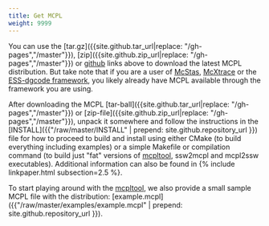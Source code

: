 ```yaml
---
title: Get MCPL
weight: 9999
---
```

You can use the [tar.gz]({{site.github.tar_url|replace: "/gh-pages","/master"}}),
 [zip]({{site.github.zip_url|replace: "/gh-pages","/master"}})
 or [github]({{site.github.repository_url}}) links above
to download the latest MCPL distribution. But take note that if you are a user
of [McStas](LOCAL:hooks_mcstas/), [McXtrace](LOCAL:hooks_mcxtrace/) or the
[ESS-dgcode framework](https://confluence.esss.lu.se/x/lgDD), you likely
already have MCPL available through the framework you are using.

After downloading the MCPL
[tar-ball]({{site.github.tar_url|replace: "/gh-pages","/master"}})
or [zip-file]({{site.github.zip_url|replace: "/gh-pages","/master"}}),
unpack it somewhere and follow the instructions in the
[INSTALL]({{"/raw/master/INSTALL" | prepend: site.github.repository_url }})
file for how to proceed to build and install using either CMake (to build
everything including examples) or a simple Makefile or compilation command (to
build just "fat" versions of [mcpltool](LOCAL:usage_cmdline/), ssw2mcpl and
mcpl2ssw executables). Additional information can also be found in {% include linkpaper.html subsection=2.5 %}.

To start playing around with the [mcpltool](LOCAL:usage_cmdline/), we also provide a small sample MCPL file with the distribution: [example.mcpl]({{"/raw/master/examples/example.mcpl" | prepend: site.github.repository_url }}).
